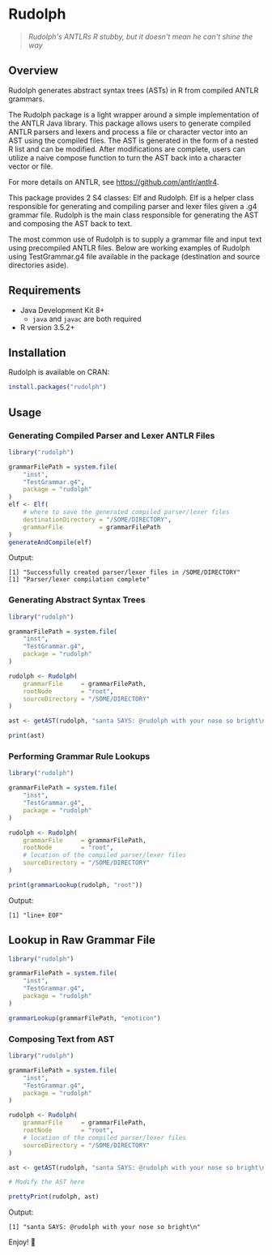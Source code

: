 # Rudolph
> *Rudolph's ANTLRs R stubby, but it doesn't mean he can't shine the way*

## Overview

Rudolph generates abstract syntax trees (ASTs) in R from compiled ANTLR
grammars.

The Rudolph package is a light wrapper around a simple implementation of the
ANTLR Java library. This package allows users to generate compiled ANTLR parsers
and lexers and process a file or character vector into an AST using the compiled
files. The AST is generated in the form of a nested R list and can be modified.
After modifications are complete, users can utilize a naive compose function to
turn the AST back into a character vector or file.

For more details on ANTLR, see <https://github.com/antlr/antlr4>.

This package provides 2 S4 classes: Elf and Rudolph. Elf is a helper class
responsible for generating and compiling parser and lexer files given a .g4
grammar file. Rudolph is the main class responsible for generating the AST and
composing the AST back to text.

The most common use of Rudolph is to supply a grammar file and input text using
precompiled ANTLR files. Below are working examples of Rudolph using
TestGrammar.g4 file available in the package (destination and source directories
aside).

## Requirements
+ Java Development Kit 8+
  + `java` and `javac` are both required
+ R version 3.5.2+

## Installation
Rudolph is available on CRAN:
```r
install.packages("rudolph")
```

## Usage

### Generating Compiled Parser and Lexer ANTLR Files

```r
library("rudolph")

grammarFilePath = system.file(
	"inst",
	"TestGrammar.g4",
	package = "rudolph"
)
elf <- Elf(
	# where to save the generated compiled parser/lexer files
	destinationDirectory = "/SOME/DIRECTORY",
	grammarFile          = grammarFilePath
)
generateAndCompile(elf)
```

Output:
```
[1] "Successfully created parser/lexer files in /SOME/DIRECTORY"
[1] "Parser/lexer compilation complete"
```

### Generating Abstract Syntax Trees

```r
library("rudolph")

grammarFilePath = system.file(
	"inst",
	"TestGrammar.g4",
	package = "rudolph"
)

rudolph <- Rudolph(
	grammarFile 	= grammarFilePath,
	rootNode 		= "root",
	sourceDirectory = "/SOME/DIRECTORY"
)

ast <- getAST(rudolph, "santa SAYS: @rudolph with your nose so bright\n")

print(ast)
```

### Performing Grammar Rule Lookups

```r
library("rudolph")

grammarFilePath = system.file(
	"inst",
	"TestGrammar.g4",
	package = "rudolph"
)

rudolph <- Rudolph(
	grammarFile 	= grammarFilePath,
	rootNode 		= "root",
	# location of the compiled parser/lexer files
	sourceDirectory = "/SOME/DIRECTORY"
)

print(grammarLookup(rudolph, "root"))
```

Output:
```
[1] "line+ EOF"
```

## Lookup in Raw Grammar File

```r
library("rudolph")

grammarFilePath = system.file(
	"inst",
	"TestGrammar.g4",
	package = "rudolph"
)

grammarLookup(grammarFilePath, "emoticon")
```

### Composing Text from AST

```r
library("rudolph")

grammarFilePath = system.file(
	"inst",
	"TestGrammar.g4",
	package = "rudolph"
)

rudolph <- Rudolph(
	grammarFile 	= grammarFilePath,
	rootNode 		= "root",
	# location of the compiled parser/lexer files
	sourceDirectory = "/SOME/DIRECTORY"
)

ast <- getAST(rudolph, "santa SAYS: @rudolph with your nose so bright\n")

# Modify the AST here

prettyPrint(rudolph, ast)
```

Output:
```
[1] "santa SAYS: @rudolph with your nose so bright\n"
```

Enjoy! 🦌
